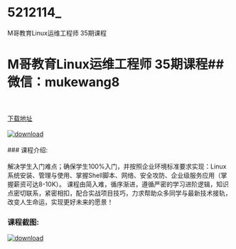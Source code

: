 # 5212114_
M哥教育Linux运维工程师 35期课程
# M哥教育Linux运维工程师 35期课程## 微信：mukewang8
<br/></br>[下载地址](http://www.36tz.cn/article/5212114 "下载地址")
<br/></br>[![download](http://36tz.cn/muke_img/2020_04_2-49-300x202.png "下载地址")](http://www.36tz.cn/article/5212114 "下载地址")
<br/></br>### 课程介绍:<br/></br>解决学生入门难点；确保学生100%入门，并按照企业环境标准要求实现：Linux系统安装、管理与使用、掌握Shell脚本、网络、安全攻防、企业级服务应用（掌握薪资可达8-10K）。
课程由简入难，循序渐进，遵循严密的学习进阶逻辑，知识点密切联系，紧密相扣，配合实战项目技巧，力求帮助众多同学与最新技术接轨，改变人生命运，实现更好未来的愿景！

### 课程截图:
[![download](http://36tz.cn/muke_img/2020_04_1-78.png "下载地址")](http://www.36tz.cn/article/5212114 "下载地址")
